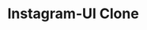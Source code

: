 #                                                                                             Instagram-UI Clone 
